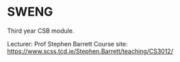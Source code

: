 # SWENG

Third year CSB module.

Lecturer: Prof Stephen Barrett
Course site: https://www.scss.tcd.ie/Stephen.Barrett/teaching/CS3012/
